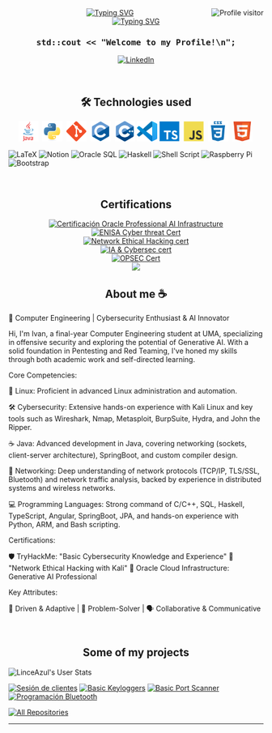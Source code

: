 <!--
Inspired in alsiam's readme repository
 -->

<a href="https://komarev.com/ghpvc/?username=LinceAzul">
   <img align="right" src="https://komarev.com/ghpvc/?username=LinceAzul&label=Visitors&color=0e75b6&style=flat" alt="Profile visitor" />
</a>

<div align="center">
  <a href="https://git.io/typing-svg">
   <img src="https://readme-typing-svg.demolab.com?font=Source+Code+Pro&size=20&duration=4000&pause=1000&color=F03F88&center=true&vCenter=true&random=false&width=435&lines=&gt+echo+-e+&quot;I+am+Ivan+Iroslavov&quot;" alt="Typing SVG" />
  </a>
</div>

<div align="center">
  <a href="https://git.io/typing-svg">
   <img src="https://readme-typing-svg.demolab.com?font=Source+Code+Pro&size=15&duration=4000&pause=1000&color=008080&center=true&vCenter=true&random=false&width=435&lines=「+Computer+Engineer,+Devoted+to+Cybersecurity+」;" alt="Typing SVG" />
  </a>
</div>

<!-- Intro  -->
<h3 align="center">
  <samp>std::cout << "Welcome to my Profile!\n";
  </samp>
</h3>

<p align="center">
  <a href="https://www.linkedin.com/in/ivan-iroslavov-petkov-80b960236/" target="_blank">
    <img src="https://img.shields.io/badge/LinkedIn-0077B5?style=for-the-badge&logo=linkedin&logoColor=white" alt="LinkedIn"/>
  </a>
</p>

<br/>

<!-- Technologies used-->
<h2 align="center">🛠️ Technologies used</h2>
<div align="center">
  <img src="https://github.com/devicons/devicon/blob/master/icons/java/java-original-wordmark.svg" title="Java" alt="Java" width="40" height="40"/>&nbsp;
  <img src="https://github.com/devicons/devicon/blob/master/icons/python/python-original.svg"  title="Python" alt="Python" width="40" height="40"/>&nbsp;
  <img src="https://github.com/devicons/devicon/blob/master/icons/git/git-original.svg"  title="Git" alt="Git" width="40" height="40"/>&nbsp;
  <img src="https://github.com/devicons/devicon/blob/master/icons/c/c-original.svg" title="C" alt="C" width="40" height="40"/>&nbsp;
  <img src="https://github.com/devicons/devicon/blob/master/icons/cplusplus/cplusplus-original.svg" title="C++" alt="C++" width="40" height="40"/>
  <img src="https://github.com/devicons/devicon/blob/master/icons/vscode/vscode-original.svg" title="Visual Studio Code" alt="VS Code" width="40" height="40"/>
  <img src="https://github.com/devicons/devicon/blob/master/icons/typescript/typescript-original.svg" title="TypeScript" alt="TypeScript" width="40" height="40"/>&nbsp;
  <img src="https://github.com/devicons/devicon/blob/master/icons/javascript/javascript-original.svg" title="JavaScript" alt="JavaScript" width="40" height="40"/>&nbsp;
  <img src="https://github.com/devicons/devicon/blob/master/icons/css3/css3-plain-wordmark.svg"  title="CSS3" alt="CSS" width="40" height="40"/>&nbsp;
  <img src="https://github.com/devicons/devicon/blob/master/icons/html5/html5-original.svg" title="HTML5" alt="HTML" width="40" height="40"/>&nbsp;
  <br>
</div>
 
![LaTeX](https://img.shields.io/badge/latex-%23008080.svg?style=for-the-badge&logo=latex&logoColor=white)
![Notion](https://img.shields.io/badge/Notion-%23000000.svg?style=for-the-badge&logo=notion&logoColor=white)
![Oracle SQL](https://img.shields.io/badge/Oracle-F80000?style=for-the-badge&logo=oracle&logoColor=white)
![Haskell](https://img.shields.io/badge/Haskell-5e5086?style=for-the-badge&logo=haskell&logoColor=white)
![Shell Script](https://img.shields.io/badge/shell_script-%23121011.svg?style=for-the-badge&logo=gnu-bash&logoColor=white)
![Raspberry Pi](https://img.shields.io/badge/-RaspberryPi-C51A4A?style=for-the-badge&logo=Raspberry-Pi)
![Bootstrap](https://img.shields.io/badge/Bootstrap-563D7C?style=for-the-badge&logo=bootstrap&logoColor=white)

<br>

<!-- Certifications section -->
<h2 align="center"> Certifications </h2>
<p align="center">
  <a href="[https://catalog-education.oracle.com/pls/certview/sharebadge?id=130721E56723A82F8CF93EE1299EB51B5C34D97EA7BE31F6A3938A7482389037](https://catalog-education.oracle.com/pls/certview/sharebadge?id=C7CF633FE0E90F4FF5FAA7F505AC6709E5CA80851C99DE2FE4F78AE393160AF4)" target="_blank">
    <img src="https://img.shields.io/badge/Oracle%20Cloud%20Infrastructure%20Generative%20AI%20Certified%20Professional-Oracle-%23FF9800" alt="Certificación Oracle Professional AI Infrastructure">
  </a><br>
 
  <a href="" target="_blank">
     <img src="https://img.shields.io/badge/Cyber%20Threat%20Management%20-ENISA-%2300A3E0" alt="ENISA Cyber threat Cert">
  </a><br>
  
  <a href="" target="_blank">
     <img src="https://img.shields.io/badge/Network%20Ethical%20Hacking%20with%20Kali%20-Udemy-%239C27B0" alt="Network Ethical Hacking cert">
  </a><br>
  
 <a href="" target="_blank">
      <img src="https://img.shields.io/badge/Fundamentos%20De%20IA%20En%20Ciberseguridad%20-C1b3rWall%20Academy-%22222222" alt="IA & Cybersec cert">
   </a><br>
   
 <a href="" target="_blank">
      <img src="https://img.shields.io/badge/OPSEC%20Awareness%20for%20Military%20Members,%20DOD%20Employees%20and%20Contractors%20-Defence%20Counterintelligence%20and%20Security%20Agency-%2300C851" alt="OPSEC Cert">
   </a><br>
   
  <a href="" target="_blank">
      <img src="https://img.shields.io/badge/AOC%20Basic%20Cybersecurity%20Knowledge%20and%20Experience-TryHackMe-%2A2A2A2A alt="THM AOC Cert">
   </a><br>
</p>

<!-- About Section -->
<h2 align="center">About me ☕</h2>
 
🔐 Computer Engineering | Cybersecurity Enthusiast & AI Innovator

Hi, I'm Ivan, a final-year Computer Engineering student at UMA, specializing in offensive security and exploring the potential of Generative AI. With a solid foundation in Pentesting and Red Teaming, I've honed my skills through both academic work and self-directed learning.

Core Competencies:

🐧 Linux: Proficient in advanced Linux administration and automation.

🛠️ Cybersecurity: Extensive hands-on experience with Kali Linux and key tools such as Wireshark, Nmap, Metasploit, BurpSuite, Hydra, and John the Ripper.

☕ Java: Advanced development in Java, covering networking (sockets, client-server architecture), SpringBoot, and custom compiler design.

📡 Networking: Deep understanding of network protocols (TCP/IP, TLS/SSL, Bluetooth) and network traffic analysis, backed by experience in distributed systems and wireless networks.

💻 Programming Languages: Strong command of C/C++, SQL, Haskell, TypeScript, Angular, SpringBoot, JPA, and hands-on experience with Python, ARM, and Bash scripting.

Certifications:

🛡️ TryHackMe: "Basic Cybersecurity Knowledge and Experience"
📶 "Network Ethical Hacking with Kali"
🤖 Oracle Cloud Infrastructure: Generative AI Professional

Key Attributes:

🚀 Driven & Adaptive | 💼 Problem-Solver | 🗣️ Collaborative & Communicative

<br/>

<h2 align="center"> Some of my projects</h2>

![LinceAzul's User Stats](https://github-readme-stats.vercel.app/api?username=LinceAzul&show_icons=true&theme=radical)

[![Sesión de clientes](https://github-readme-stats.vercel.app/api/pin/?username=SII-Informatica-UMA&repo=ciklum-zumbtech&border_color=7F3FBF&bg_color=0D1117&title_color=C9D1D9&text_color=8B949E&icon_color=7F3FBF)](https://github.com/SII-Informatica-UMA/ciklum-zumbtech)
[![Basic Keyloggers](https://github-readme-stats.vercel.app/api/pin/?username=LinceAzul&repo=BasicKeyloggers&border_color=7F3FBF&bg_color=0D1117&title_color=C9D1D9&text_color=8B949E&icon_color=7F3FBF)](https://github.com/LinceAzul/BasicKeyloggers)
[![Basic Port Scanner](https://github-readme-stats.vercel.app/api/pin/?username=LinceAzul&repo=Basic-Port-Scanner&border_color=7F3FBF&bg_color=0D1117&title_color=C9D1D9&text_color=8B949E&icon_color=7F3FBF)](https://github.com/LinceAzul/Basic-Port-Scanner)
[![Programación Bluetooth](https://github-readme-stats.vercel.app/api/pin/?username=LinceAzul&repo=Programacion_Bluetooth&border_color=7F3FBF&bg_color=0D1117&title_color=C9D1D9&text_color=8B949E&icon_color=7F3FBF)](https://github.com/LinceAzul/Programacion_Bluetooth)



<p align="left">
  <a href="https://github.com/LinceAzul?tab=repositories" target="_blank"><img alt="All Repositories" title="All Repositories" src="https://img.shields.io/badge/-All%20Repos-2962FF?style=for-the-badge&logo=koding&logoColor=white"/></a>
</p>
<hr/>
<br/>


